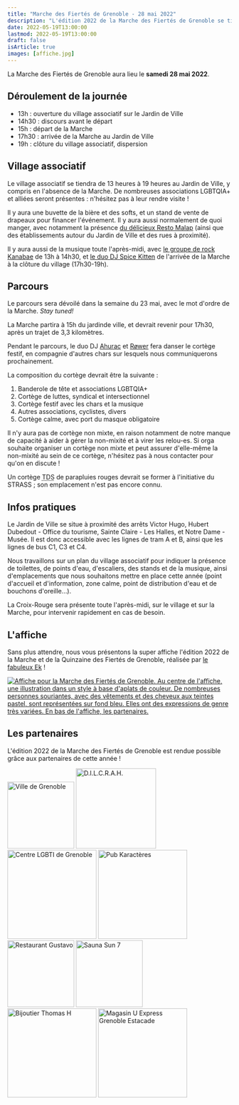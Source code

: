 ```yaml
---
title: "Marche des Fiertés de Grenoble - 28 mai 2022"
description: "L'édition 2022 de la Marche des Fiertés de Grenoble se tiendra le samedi 28 mai au départ du Jardin de Ville, où se tiendra un village associatif toute l'après-midi."
date: 2022-05-19T13:00:00
lastmod: 2022-05-19T13:00:00
draft: false
isArticle: true
images: [affiche.jpg]
---
```


La Marche des Fiertés de Grenoble aura lieu le **<time datetime="2022-05-28">samedi 28 mai 2022</time>**.

## Déroulement de la journée

- 13h : ouverture du village associatif sur le Jardin de Ville
- 14h30 : discours avant le départ
- 15h : départ de la Marche
- 17h30 : arrivée de la Marche au Jardin de Ville
- 19h : clôture du village associatif, dispersion

## Village associatif

Le village associatif se tiendra de 13 heures à 19 heures au Jardin de Ville, y compris en l'absence de la Marche. De nombreuses associations LGBTQIA+ et alliées seront présentes : n'hésitez pas à leur rendre visite !

Il y aura une buvette de la bière et des softs, et un stand de vente de drapeaux pour financer l'événement. Il y aura aussi normalement de quoi manger, avec notamment la présence [du délicieux Resto Malap](https://restomalap.wordpress.com/) (ainsi que des établissements autour du Jardin de Ville et des rues à proximité).

Il y aura aussi de la musique toute l'après-midi, avec [le groupe de rock Kanabae](https://www.facebook.com/events/518490193344139) de 13h à 14h30, et [le duo DJ Spice Kitten](https://www.instagram.com/spice.kitten/) de l'arrivée de la Marche à la clôture du village (17h30-19h).

## Parcours

Le parcours sera dévoilé dans la semaine du 23 mai, avec le mot d'ordre de la Marche. _Stay tuned!_

La Marche partira à 15h du jardinde ville, et devrait revenir pour 17h30, après un trajet de 3,3 kilomètres.

Pendant le parcours, le duo DJ [Ahurac](https://www.instagram.com/ahurac.music/) et [Røwer](https://www.instagram.com/rowermusic/) fera danser le cortège festif, en compagnie d'autres chars sur lesquels nous communiquerons prochainement.

La composition du cortège devrait être la suivante :

1. Banderole de tête et associations LGBTQIA+
1. Cortège de luttes, syndical et intersectionnel
1. Cortège festif avec les chars et la musique
1. Autres associations, cyclistes, divers
1. Cortège calme, avec port du masque obligatoire

Il n'y aura pas de cortège non mixte, en raison notamment de notre manque de capacité à aider à gérer la non-mixité et à virer les relou-es. Si orga souhaite organiser un cortège non mixte et peut assurer d'elle-même la non-mixité au sein de ce cortège, n'hésitez pas à nous contacter pour qu'on en discute !

Un cortège <abbr title="Travailleureuses du sexe">TDS</abbr> de parapluies rouges devrait se former à l'initiative du STRASS ; son emplacement n'est pas encore connu.

## Infos pratiques

Le Jardin de Ville se situe à proximité des arrêts Victor Hugo, Hubert Dubedout - Office du tourisme, Sainte Claire - Les Halles, et Notre Dame - Musée. Il est donc accessible avec les lignes de tram A et B, ainsi que les lignes de bus C1, C3 et C4.

Nous travaillons sur un plan du village associatif pour indiquer la présence de toilettes, de points d'eau, d'escaliers, des stands et de la musique, ainsi d'emplacements que nous souhaitons mettre en place cette année (point d'accueil et d'information, zone calme, point de distribution d'eau et de bouchons d'oreille…).

La Croix-Rouge sera présente toute l'après-midi, sur le village et sur la Marche, pour intervenir rapidement en cas de besoin.

## L'affiche

Sans plus attendre, nous vous présentons la super affiche l'édition 2022 de la Marche et de la Quinzaine des Fiertés de Grenoble, réalisée par [le fabuleux Ek](https://linktr.ee/Enbyhexe) !

<a target="_blank" href="../affiche.jpg"><img alt="Affiche pour la Marche des Fiertés de Grenoble. Au centre de l'affiche, une illustration dans un style à base d'aplats de couleur. De nombreuses personnes souriantes, avec des vêtements et des cheveux aux teintes pastel, sont représentées sur fond bleu. Elles ont des expressions de genre très variées. En bas de l'affiche, les partenaires." src="../affiche.jpg" class="affiche"></a>

## Les partenaires

L'édition 2022 de la Marche des Fiertés de Grenoble est rendue possible grâce aux partenaires de cette année !


<img alt="Ville de Grenoble" class="partenaire" src="../partenaires/ville-de-grenoble.png" width="150" loading="lazy"/>
<img alt="D.I.L.C.R.A.H." class="partenaire" src="../partenaires/dilcrah.png" width="180" loading="lazy"/>
<img alt="Centre LGBTI de Grenoble" class="partenaire" src="../partenaires/centre-lgbti-grenoble.png" width="200" loading="lazy"/>
<img alt="Pub Karactères" class="partenaire" src="../partenaires/karacteres.png" width="200" loading="lazy"/>
<img alt="Restaurant Gustavo" class="partenaire" src="../partenaires/gustavo.jpg" width="150" loading="lazy"/>
<img alt="Sauna Sun 7" class="partenaire" src="../partenaires/sun7-sauna.png" width="150" loading="lazy"/>
<img alt="Bijoutier Thomas H" class="partenaire" src="../partenaires/thomas-h.png" width="200" loading="lazy"/>
<img alt="Magasin U Express Grenoble Estacade" class="partenaire" src="../partenaires/u-express-grenoble-estacade.jpg" width="200" loading="lazy"/>
